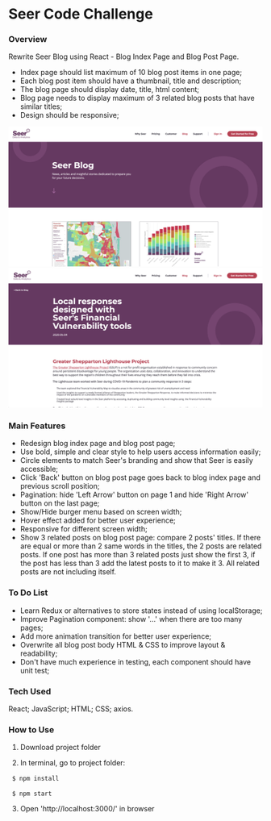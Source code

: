 # Seer Code Challenge

### Overview ###

Rewrite Seer Blog using React - Blog Index Page and Blog Post Page.

* Index page should list maximum of 10 blog post items in one page;
* Each blog post item should have a thumbnail, title and description;
* The blog page should display date, title, html content;
* Blog page needs to display maximum of 3 related blog posts that have similar titles;
* Design should be responsive;

![Screenshot of the website:](https://github.com/ryan-xin/seer-code-challenge/blob/main/public/seer_challenge_blog_page.png)
![Screenshot of the website:](https://github.com/ryan-xin/seer-code-challenge/blob/main/public/seer_challenge_post_page.png)

### Main Features ###

* Redesign blog index page and blog post page;
* Use bold, simple and clear style to help users access information easily;
* Circle elements to match Seer's branding and show that Seer is easily accessible;
* Click 'Back' button on blog post page goes back to blog index page and previous scroll position;
* Pagination: hide 'Left Arrow' button on page 1 and hide 'Right Arrow' button on the last page;
* Show/Hide burger menu based on screen width;
* Hover effect added for better user experience;
* Responsive for different screen width;
* Show 3 related posts on blog post page: compare 2 posts' titles. If there are equal or more than 2 same words in the titles, the 2 posts are related posts. If one post has more than 3 related posts just show the first 3, if the post has less than 3 add the latest posts to it to make it 3. All related posts are not including itself.

### To Do List ###

* Learn Redux or alternatives to store states instead of using localStorage;
* Improve Pagination component: show '...' when there are too many pages;
* Add more animation transition for better user experience;
* Overwrite all blog post body HTML & CSS to improve layout & readability;
* Don't have much experience in testing, each component should have unit test;

### Tech Used ###

React; JavaScript; HTML; CSS; axios.

### How to Use ###

1. Download project folder

2. In terminal, go to project folder:
``` 
 $ npm install
 ```
```
 $ npm start
```

3. Open 'http://localhost:3000/' in browser